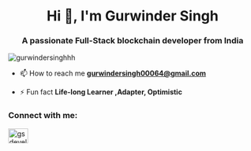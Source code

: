 <h1 align="center">Hi 👋, I'm Gurwinder Singh</h1>
<h3 align="center">A passionate Full-Stack blockchain developer from India</h3>


<p align="left"> <img src="https://komarev.com/ghpvc/?username=gurwindersinghhh&label=Profile%20views&color=0e75b6&style=flat" alt="gurwindersinghhh" /> </p>

- 📫 How to reach me **gurwindersingh00064@gmail.com**

- ⚡ Fun fact **Life-long Learner ,Adapter, Optimistic**

<h3 align="left">Connect with me:</h3>
<p align="left">
<a href="https://twitter.com/gsdeveloper.eth" target="blank"><img align="center" src="https://raw.githubusercontent.com/rahuldkjain/github-profile-readme-generator/master/src/images/icons/Social/twitter.svg" alt="gsdeveloper.eth" height="30" width="40" /></a>
</p>

